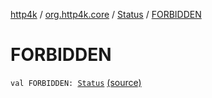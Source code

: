 [http4k](../../index.md) / [org.http4k.core](../index.md) / [Status](index.md) / [FORBIDDEN](./-f-o-r-b-i-d-d-e-n.md)

# FORBIDDEN

`val FORBIDDEN: `[`Status`](index.md) [(source)](https://github.com/http4k/http4k/blob/master/http4k-core/src/main/kotlin/org/http4k/core/Status.kt#L33)